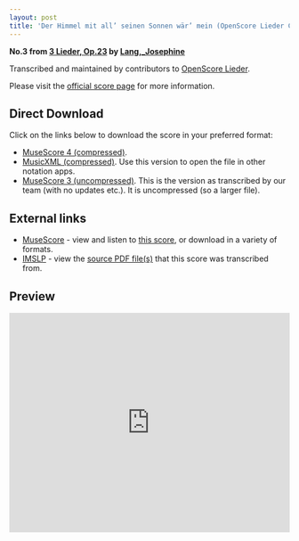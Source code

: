 ```yaml
---
layout: post
title: 'Der Himmel mit all’ seinen Sonnen wär’ mein (OpenScore Lieder Corpus)'
---
```


__No.3 from [3 Lieder, Op.23](https://fourscoreandmore.org/openscore/lieder/Lang,_Josephine/3_Lieder,_Op.23/) by [Lang,_Josephine](https://fourscoreandmore.org/openscore/lieder/Lang,_Josephine)__

Transcribed and maintained by contributors to [OpenScore Lieder].

Please visit the [official score page] for more information.

[official score page]: https://musescore.com/openscore-lieder-corpus/scores/6067231
[OpenScore Lieder]: https://musescore.com/openscore-lieder-corpus

## Direct Download

Click on the links below to download the score in your preferred format:
- [MuseScore 4 (compressed)](https://github.com/openscore/lieder/blob/main/scores/Lang,_Josephine/3_Lieder,_Op.23/3_Der_Himmel_mit_all’_seinen_Sonnen_wär’_mein/lc6067231.mscz?raw=true).
- [MusicXML (compressed)](https://github.com/openscore/lieder/blob/main/scores/Lang,_Josephine/3_Lieder,_Op.23/3_Der_Himmel_mit_all’_seinen_Sonnen_wär’_mein/lc6067231.mxl?raw=true). Use this version to open the file in other notation apps.
- [MuseScore 3 (uncompressed)](https://github.com/openscore/lieder/blob/main/scores/Lang,_Josephine/3_Lieder,_Op.23/3_Der_Himmel_mit_all’_seinen_Sonnen_wär’_mein/lc6067231.mscx?raw=true). This is the version as transcribed by our team (with no updates etc.). It is uncompressed (so a larger file).

## External links

- [MuseScore] - view and listen to [this score][MuseScore], or download in a variety of formats.
- [IMSLP] - view the [source PDF file(s)][IMSLP] that this score was transcribed from.

[MuseScore]: https://musescore.com/score/6067231
[IMSLP]: https://imslp.org/wiki/Special:ReverseLookup/617262

## Preview

<iframe width="100%" height="394" src="https://musescore.com/openscore-lieder-corpus/scores/6067231/embed" frameborder="0" allowfullscreen allow="autoplay; fullscreen"></iframe>
